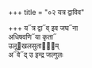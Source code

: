 +++
title = "०२ यत्र द्वाविव"

+++
य᳓त्र द्वा᳓व् इव जघ᳓ना  
अधिषवणि᳓या कृता᳓  
उलू᳓खलसुताना᳐म्  
अ᳓वे᳓द् उ इन्द्र जल्गुलः